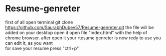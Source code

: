 # Resume-genreter
first of all open terminal
git clone https://github.com/SaurabhDubey57/Resume-genreter.git
the file will be added on your desktop
open it 
open file "index.html" with the help of chrome browser.
after open it your rtesume genreter is now redy to use 
you can edit it, as you want  
for save your resume press "ctrl+p"

